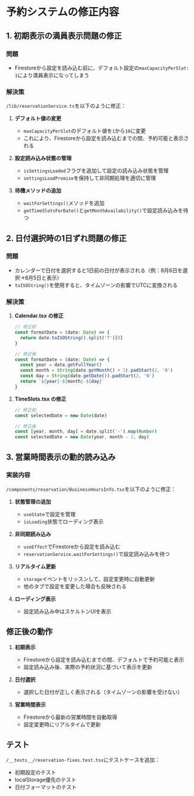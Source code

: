 # 予約システムの修正内容

## 1. 初期表示の満員表示問題の修正

### 問題
- Firestoreから設定を読み込む前に、デフォルト設定の`maxCapacityPerSlot: 1`により満員表示になってしまう

### 解決策
`/lib/reservationService.ts`を以下のように修正：

1. **デフォルト値の変更**
   - `maxCapacityPerSlot`のデフォルト値を`1`から`10`に変更
   - これにより、Firestoreから設定を読み込むまでの間、予約可能と表示される

2. **設定読み込み状態の管理**
   - `isSettingsLoaded`フラグを追加して設定の読み込み状態を管理
   - `settingsLoadPromise`を保持して非同期処理を適切に管理

3. **待機メソッドの追加**
   - `waitForSettings()`メソッドを追加
   - `getTimeSlotsForDate()`と`getMonthAvailability()`で設定読み込みを待つ

## 2. 日付選択時の1日ずれ問題の修正

### 問題
- カレンダーで日付を選択すると1日前の日付が表示される（例：8月6日を選択→8月5日と表示）
- `toISOString()`を使用すると、タイムゾーンの影響でUTCに変換される

### 解決策

1. **Calendar.tsx の修正**
   ```typescript
   // 修正前
   const formatDate = (date: Date) => {
     return date.toISOString().split('T')[0]
   }

   // 修正後
   const formatDate = (date: Date) => {
     const year = date.getFullYear()
     const month = String(date.getMonth() + 1).padStart(2, '0')
     const day = String(date.getDate()).padStart(2, '0')
     return `${year}-${month}-${day}`
   }
   ```

2. **TimeSlots.tsx の修正**
   ```typescript
   // 修正前
   const selectedDate = new Date(date)

   // 修正後
   const [year, month, day] = date.split('-').map(Number)
   const selectedDate = new Date(year, month - 1, day)
   ```

## 3. 営業時間表示の動的読み込み

### 実装内容
`/components/reservation/BusinessHoursInfo.tsx`を以下のように修正：

1. **状態管理の追加**
   - `useState`で設定を管理
   - `isLoading`状態でローディング表示

2. **非同期読み込み**
   - `useEffect`でFirestoreから設定を読み込む
   - `reservationService.waitForSettings()`で設定読み込みを待つ

3. **リアルタイム更新**
   - `storage`イベントをリッスンして、設定変更時に自動更新
   - 他のタブで設定を変更した場合も反映される

4. **ローディング表示**
   - 設定読み込み中はスケルトンUIを表示

## 修正後の動作

1. **初期表示**
   - Firestoreから設定を読み込むまでの間、デフォルトで予約可能と表示
   - 設定読み込み後、実際の予約状況に基づいて表示を更新

2. **日付選択**
   - 選択した日付が正しく表示される（タイムゾーンの影響を受けない）

3. **営業時間表示**
   - Firestoreから最新の営業時間を自動取得
   - 設定変更時にリアルタイムで更新

## テスト

`/__tests__/reservation-fixes.test.tsx`にテストケースを追加：
- 初期設定のテスト
- localStorage優先のテスト
- 日付フォーマットのテスト